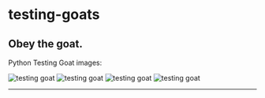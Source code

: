 testing-goats
=============

Obey the goat.
--------------

Python Testing Goat images:

![testing goat](https://raw.github.com/cgoldberg/concurrencytest/master/kid-goat_small.png "kid goat")
![testing goat](https://raw.github.com/cgoldberg/concurrencytest/master/kid-goat_large.png "kid goat")
![testing goat](https://raw.github.com/cgoldberg/concurrencytest/master/baby-goats_small.png "baby goats")
![testing goat](https://raw.github.com/cgoldberg/concurrencytest/master/baby-goats_small.png "baby goats")

----

